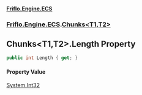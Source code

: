 #### [Friflo.Engine.ECS](index.md#'index')
### [Friflo.Engine.ECS](Friflo.Engine.ECS.md#'Friflo.Engine.ECS').[Chunks&lt;T1,T2&gt;](Chunks_T1,T2_.md#'Friflo.Engine.ECS.Chunks<T1,T2>')

## Chunks<T1,T2>.Length Property

```csharp
public int Length { get; }
```

#### Property Value
[System.Int32](https://docs.microsoft.com/en-us/dotnet/api/System.Int32#'System.Int32')